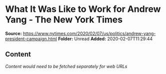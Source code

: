 # What It Was Like to Work for Andrew Yang - The New York Times

**Source:** https://www.nytimes.com/2020/02/07/us/politics/andrew-yang-president-campaign.html
**Folder:** Unread
**Added:** 2020-02-07T11:29:44




## Content
*Content would need to be fetched separately for web URLs*
